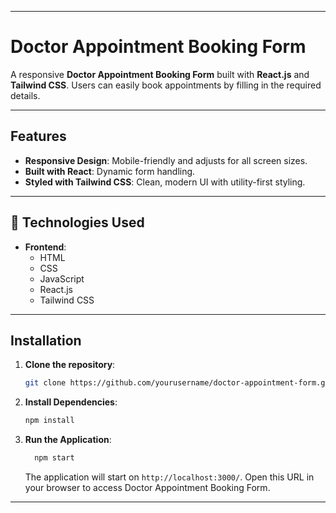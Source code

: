 
---

# Doctor Appointment Booking Form

A responsive **Doctor Appointment Booking Form** built with **React.js** and **Tailwind CSS**. Users can easily book appointments by filling in the required details.

---

## Features

- **Responsive Design**: Mobile-friendly and adjusts for all screen sizes.
- **Built with React**: Dynamic form handling.
- **Styled with Tailwind CSS**: Clean, modern UI with utility-first styling.

---
    
## 🚀 Technologies Used

- **Frontend**:
  - HTML
  - CSS
  - JavaScript
  - React.js
  - Tailwind CSS

---

## Installation

1. **Clone the repository**:

   ```bash
   git clone https://github.com/yourusername/doctor-appointment-form.git
    ```
2. **Install Dependencies**:
   ```bash
   npm install
   ```

3. **Run the Application**:
   
   ```bash
     npm start
     ```
     The application will start on `http://localhost:3000/`. Open this URL in your browser to access Doctor Appointment Booking Form.

---
    
